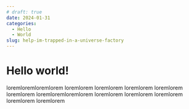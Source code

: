 ```yaml
---
# draft: true 
date: 2024-01-31 
categories:
  - Hello
  - World
slug: help-im-trapped-in-a-universe-factory
---
```


# Hello world!

loremloremloremlorem loremlorem loremlorem loremlorem loremlorem loremlorem loremloremloremlorem loremlorem loremlorem loremlorem loremlorem loremlorem   